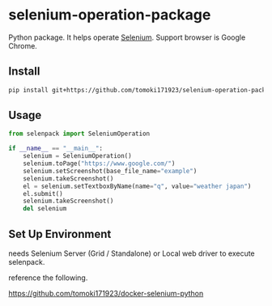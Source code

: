 # selenium-operation-package

Python package. It helps operate [Selenium](https://www.selenium.dev/). Support browser is Google Chrome.

## Install

```bash
pip install git+https://github.com/tomoki171923/selenium-operation-package#egg=selenpack
```

## Usage

```python
from selenpack import SeleniumOperation

if __name__ == "__main__":
    selenium = SeleniumOperation()
    selenium.toPage("https://www.google.com/")
    selenium.setScreenshot(base_file_name="example")
    selenium.takeScreenshot()
    el = selenium.setTextboxByName(name="q", value="weather japan")
    el.submit()
    selenium.takeScreenshot()
    del selenium
```

## Set Up Environment

needs Selenium Server (Grid / Standalone) or Local web driver to execute selenpack.

reference the following.

<https://github.com/tomoki171923/docker-selenium-python>

